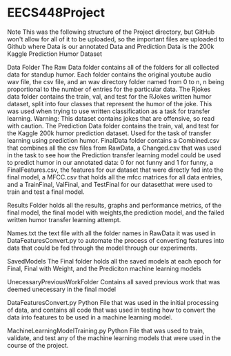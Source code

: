 # EECS448Project

Note
This was the following structure of the Project directory, but GitHub won't allow for all of it to be uploaded, so the important files are uploaded to Github where Data is our annotated Data and Prediction Data is the 200k Kaggle Prediction Humor Dataset

Data Folder
    The Raw Data folder contains all of the folders for all collected data for standup humor. Each folder contains the original youtube audio wav file, the csv file, and an wav directory folder named from 0 to n, n being proportional to the number of entries for the particular data. The Rjokes data folder contains the train, val, and test for the RJokes written humor dataset, split into four classes that represent the humor of the joke. This was used when trying to use written classification as a task for transfer learning. Warning: This dataset contains jokes that are offensive, so read with caution. The Prediction Data folder contains the train, val, and test for the Kaggle 200k humor prediction dataset. Used for the task of transfer learning using prediction humor. FinalData folder contains a Combined.csv that combines all the csv files from RawData, a Changed.csv that was used in the task to see how the Prediction transfer learning model could be used to predict humor in our annotated data: 0 for not funny and 1 for funny, a FinalFeatures.csv, the features for our dataset that were directly fed into the final model, a MFCC.csv that holds all the mfcc matrices for all data entries, and a TrainFinal, ValFinal, and TestFinal for our datasetthat were used to train and test a final model.
    
Results Folder 
    holds all the results, graphs and performance metrics, of the final model, the final model with weights,the prediction model, and the failed written humor transfer learning attempt.


Names.txt 
    the text file with all the folder names in RawData it was used in DataFeaturesConvert.py to automate the process of converting features into data that could be fed through the model through our experiments.
    
SavedModels
    The Final folder holds all the saved models at each epoch for Final, Final with Weight, and the Prediciton machine learning models 
    
UnecessaryPreviousWorkFolder
    Contains all saved previous work that was deemed unecessary in the final model
    
DataFeaturesConvert.py
    Python File that was used in the initial processing of data, and contains all code that was used in testing how to convert the data into features to be used in a machine learning model.

MachineLearningModelTraining.py
    Python File that was used to train, validate, and test any of the machine learning models that were used in the course of the project.

